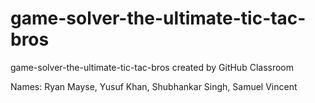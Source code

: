 # game-solver-the-ultimate-tic-tac-bros
game-solver-the-ultimate-tic-tac-bros created by GitHub Classroom

Names: Ryan Mayse, Yusuf Khan, Shubhankar Singh, Samuel Vincent
